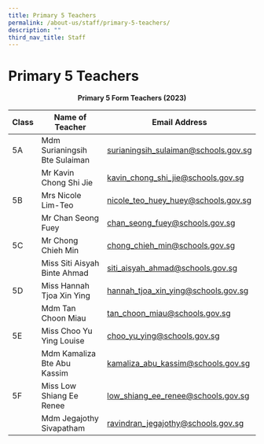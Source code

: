 ```yaml
---
title: Primary 5 Teachers
permalink: /about-us/staff/primary-5-teachers/
description: ""
third_nav_title: Staff
---
```

# **Primary 5 Teachers**

<center><b>Primary 5 Form Teachers (2023)</b></center>

| Class 	|  Name of Teacher 	|  Email Address 	|
| ---	| ---	| ---	|
| 5A 	| Mdm Surianingsih Bte Sulaiman  	| [surianingsih_sulaiman@schools.gov.sg](mailto:surianingsih_sulaiman@schools.gov.sg) 	|
|  	| Mr Kavin Chong Shi Jie  	| [kavin_chong_shi_jie@schools.gov.sg](mailto:kavin_chong_shi_jie@schools.gov.sg) 	|
| 5B 	| Mrs Nicole Lim-Teo 	| [nicole_teo_huey_huey@schools.gov.sg](mailto:nicole_teo_huey_huey@schools.gov.sg) 	|
|  	| Mr Chan Seong Fuey 	| [chan_seong_fuey@schools.gov.sg](mailto:chan_seong_fuey@schools.gov.sg) 	|
| 5C 	| Mr Chong Chieh Min   	| [chong_chieh_min@schools.gov.sg](mailto:chong_chieh_min@schools.gov.sg) 	|
|  	| Miss Siti Aisyah Binte Ahmad 	| [siti_aisyah_ahmad@schools.gov.sg](mailto:siti_aisyah_ahmad@schools.gov.sg) 	|
| 5D 	| Miss Hannah Tjoa Xin Ying 	|[hannah_tjoa_xin_ying@schools.gov.sg](mailto:hannah_tjoa_xin_ying@schools.gov.sg) 	|
|  	| Mdm Tan Choon Miau  	| [tan_choon_miau@schools.gov.sg](mailto:tan_choon_miau@schools.gov.sg) 	|
| 5E 	| Miss Choo Yu Ying Louise 	| [choo_yu_ying@schools.gov.sg](mailto:choo_yu_ying@schools.gov.sg) 	|
|  	| Mdm Kamaliza Bte Abu Kassim	| [kamaliza_abu_kassim@schools.gov.sg](mailto:kamaliza_abu_kassim@schools.gov.sg) 	|
| 5F 	| Miss Low Shiang Ee Renee  	| [low_shiang_ee_renee@schools.gov.sg](mailto:low_shiang_ee_renee@schools.gov.sg)   	|
|  	| Mdm Jegajothy Sivapatham 	| [ravindran_jegajothy@schools.gov.sg](mailto:ravindran_jegajothy@schools.gov.sg) 	|